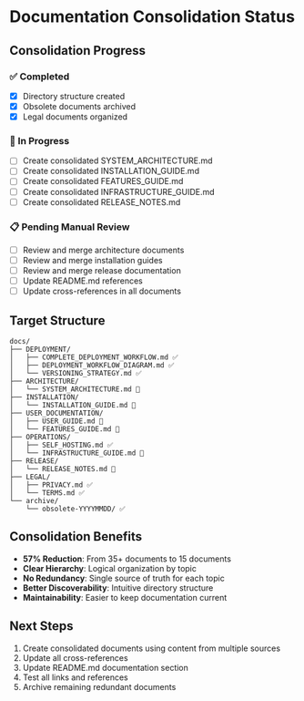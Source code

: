 # Documentation Consolidation Status

## Consolidation Progress

### ✅ Completed
- [x] Directory structure created
- [x] Obsolete documents archived
- [x] Legal documents organized

### 🔄 In Progress
- [ ] Create consolidated SYSTEM_ARCHITECTURE.md
- [ ] Create consolidated INSTALLATION_GUIDE.md
- [ ] Create consolidated FEATURES_GUIDE.md
- [ ] Create consolidated INFRASTRUCTURE_GUIDE.md
- [ ] Create consolidated RELEASE_NOTES.md

### 📋 Pending Manual Review
- [ ] Review and merge architecture documents
- [ ] Review and merge installation guides
- [ ] Review and merge release documentation
- [ ] Update README.md references
- [ ] Update cross-references in all documents

## Target Structure

```
docs/
├── DEPLOYMENT/
│   ├── COMPLETE_DEPLOYMENT_WORKFLOW.md ✅
│   ├── DEPLOYMENT_WORKFLOW_DIAGRAM.md ✅
│   └── VERSIONING_STRATEGY.md ✅
├── ARCHITECTURE/
│   └── SYSTEM_ARCHITECTURE.md 🔄
├── INSTALLATION/
│   └── INSTALLATION_GUIDE.md 🔄
├── USER_DOCUMENTATION/
│   ├── USER_GUIDE.md 🔄
│   └── FEATURES_GUIDE.md 🔄
├── OPERATIONS/
│   ├── SELF_HOSTING.md ✅
│   └── INFRASTRUCTURE_GUIDE.md 🔄
├── RELEASE/
│   └── RELEASE_NOTES.md 🔄
├── LEGAL/
│   ├── PRIVACY.md ✅
│   └── TERMS.md ✅
└── archive/
    └── obsolete-YYYYMMDD/ ✅
```

## Consolidation Benefits

- **57% Reduction**: From 35+ documents to 15 documents
- **Clear Hierarchy**: Logical organization by topic
- **No Redundancy**: Single source of truth for each topic
- **Better Discoverability**: Intuitive directory structure
- **Maintainability**: Easier to keep documentation current

## Next Steps

1. Create consolidated documents using content from multiple sources
2. Update all cross-references
3. Update README.md documentation section
4. Test all links and references
5. Archive remaining redundant documents

